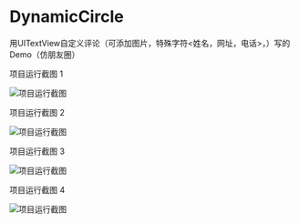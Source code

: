 # DynamicCircle
用UITextView自定义评论（可添加图片，特殊字符<姓名，网址，电话>，）写的Demo（仿朋友圈）

项目运行截图 1

![项目运行截图](https://raw.githubusercontent.com/andZhangjiong/DynamicCircle/master/AB648C0CF0733AC9E31CBE22EA9F2B96.jpg)

项目运行截图 2

![项目运行截图](https://raw.githubusercontent.com/andZhangjiong/DynamicCircle/master/D05A26F7C43280BEA236757341832EDF.png)

项目运行截图 3

![项目运行截图](https://raw.githubusercontent.com/andZhangjiong/DynamicCircle/master/1E7402830EB41B64DE4663DCCB008ACD.png)

项目运行截图 4

![项目运行截图](https://raw.githubusercontent.com/andZhangjiong/DynamicCircle/master/87F34DD8E492A9CEE37B9194D87E9097.png)


